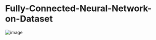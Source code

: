 # Fully-Connected-Neural-Network-on-Dataset

![image](https://github.com/sandeep822/Fully-Connected-Neural-Network-on-Dataset/assets/50867031/b206feb5-f924-4b30-b725-95a0e48e5792)

